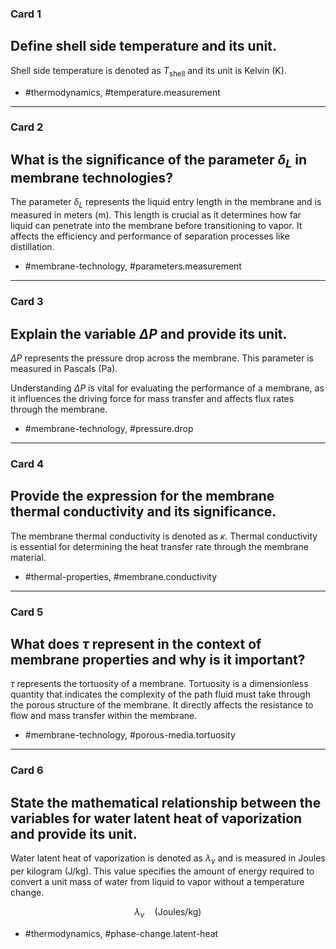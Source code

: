### Card 1

## Define shell side temperature and its unit.

Shell side temperature is denoted as $T_{\text{shell}}$ and its unit is Kelvin (K).

- #thermodynamics, #temperature.measurement

---

### Card 2

## What is the significance of the parameter $\delta_{L}$ in membrane technologies?

The parameter $\delta_{L}$ represents the liquid entry length in the membrane and is measured in meters (m). This length is crucial as it determines how far liquid can penetrate into the membrane before transitioning to vapor. It affects the efficiency and performance of separation processes like distillation.

- #membrane-technology, #parameters.measurement

---

### Card 3

## Explain the variable $\Delta P$ and provide its unit.

$\Delta P$ represents the pressure drop across the membrane. This parameter is measured in Pascals (Pa).

Understanding $\Delta P$ is vital for evaluating the performance of a membrane, as it influences the driving force for mass transfer and affects flux rates through the membrane.

- #membrane-technology, #pressure.drop

---

### Card 4

## Provide the expression for the membrane thermal conductivity and its significance.

The membrane thermal conductivity is denoted as $\kappa$. Thermal conductivity is essential for determining the heat transfer rate through the membrane material.

- #thermal-properties, #membrane.conductivity

---

### Card 5

## What does $\tau$ represent in the context of membrane properties and why is it important?

$\tau$ represents the tortuosity of a membrane. Tortuosity is a dimensionless quantity that indicates the complexity of the path fluid must take through the porous structure of the membrane. It directly affects the resistance to flow and mass transfer within the membrane.

- #membrane-technology, #porous-media.tortuosity

---

### Card 6

## State the mathematical relationship between the variables for water latent heat of vaporization and provide its unit.

Water latent heat of vaporization is denoted as $\lambda_{v}$ and is measured in Joules per kilogram (J/kg). This value specifies the amount of energy required to convert a unit mass of water from liquid to vapor without a temperature change.

$$
\lambda_{v} \quad \text{(Joules} / \mathrm{kg})
$$

- #thermodynamics, #phase-change.latent-heat